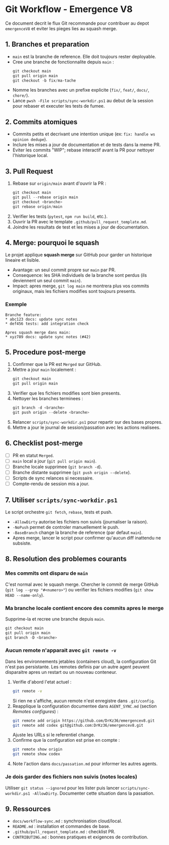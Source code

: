 # Git Workflow - Emergence V8

Ce document decrit le flux Git recommande pour contribuer au depot `emergenceV8` et eviter les pieges lies au squash merge.

## 1. Branches et preparation
- `main` est la branche de reference. Elle doit toujours rester deployable.
- Cree une branche de fonctionnalite depuis `main` :
  ```powershell
  git checkout main
  git pull origin main
  git checkout -b fix/ma-tache
  ```
- Nomme les branches avec un prefixe explicite (`fix/`, `feat/`, `docs/`, `chore/`).
- Lance `pwsh -File scripts/sync-workdir.ps1` au debut de la session pour rebaser et executer les tests de fumee.

## 2. Commits atomiques
- Commits petits et decrivant une intention unique (ex: `fix: handle ws opinion dedupe`).
- Inclure les mises a jour de documentation et de tests dans la meme PR.
- Eviter les commits "WIP"; rebase interactif avant la PR pour nettoyer l'historique local.

## 3. Pull Request
1. Rebase sur `origin/main` avant d'ouvrir la PR :
   ```powershell
   git checkout main
   git pull --rebase origin main
   git checkout <branche>
   git rebase origin/main
   ```
2. Verifier les tests (`pytest`, `npm run build`, etc.).
3. Ouvrir la PR avec le template `.github/pull_request_template.md`.
4. Joindre les resultats de test et les mises a jour de documentation.

## 4. Merge: pourquoi le squash
Le projet applique **squash merge** sur GitHub pour garder un historique lineaire et lisible.

- Avantage: un seul commit propre sur `main` par PR.
- Consequence: les SHA individuels de la branche sont perdus (ils deviennent un seul commit `main`).
- Impact: apres merge, `git log main` ne montrera plus vos commits originaux, mais les fichiers modifies sont toujours presents.

### Exemple
```
Branche feature:
* abc123 docs: update sync notes
* def456 tests: add integration check

Apres squash merge dans main:
* xyz789 docs: update sync notes (#42)
```

## 5. Procedure post-merge
1. Confirmer que la PR est `Merged` sur GitHub.
2. Mettre a jour `main` localement :
   ```powershell
   git checkout main
   git pull origin main
   ```
3. Verifier que les fichiers modifies sont bien presents.
4. Nettoyer les branches terminees :
   ```powershell
   git branch -d <branche>
   git push origin --delete <branche>
   ```
5. Relancer `scripts/sync-workdir.ps1` pour repartir sur des bases propres.
6. Mettre a jour le journal de session/passation avec les actions realisees.

## 6. Checklist post-merge
- [ ] PR en statut `Merged`.
- [ ] `main` local a jour (`git pull origin main`).
- [ ] Branche locale supprimee (`git branch -d`).
- [ ] Branche distante supprimee (`git push origin --delete`).
- [ ] Scripts de sync relances si necessaire.
- [ ] Compte-rendu de session mis a jour.

## 7. Utiliser `scripts/sync-workdir.ps1`
Le script orchestre `git fetch`, `rebase`, tests et push.

- `-AllowDirty` autorise les fichiers non suivis (journaliser la raison).
- `-NoPush` permet de controler manuellement le push.
- `-BaseBranch` change la branche de reference (par defaut `main`).
- Apres merge, lancer le script pour confirmer qu'aucun diff inattendu ne subsiste.

## 8. Resolution des problemes courants
### Mes commits ont disparu de `main`
C'est normal avec le squash merge. Chercher le commit de merge GitHub (`git log --grep "#<numero>"`) ou verifier les fichiers modifies (`git show HEAD --name-only`).

### Ma branche locale contient encore des commits apres le merge
Supprime-la et recree une branche depuis `main`.
```powershell
git checkout main
git pull origin main
git branch -D <branche>
```

### Aucun remote n'apparait avec `git remote -v`
Dans les environnements jetables (containers cloud), la configuration Git n'est pas persistante. Les remotes definis par un
autre agent peuvent disparaitre apres un restart ou un nouveau conteneur.

1. Verifie d'abord l'etat actuel :
   ```bash
   git remote -v
   ```
   Si rien ne s'affiche, aucun remote n'est enregistre dans `.git/config`.
2. Reapplique la configuration documentee dans `AGENT_SYNC.md` (section *Remotes configures*) :
   ```bash
   git remote add origin https://github.com/DrKz36/emergencev8.git
   git remote add codex git@github.com:DrKz36/emergencev8.git
   ```
   Ajuste les URLs si le referentiel change.
3. Confirme que la configuration est prise en compte :
   ```bash
   git remote show origin
   git remote show codex
   ```
4. Note l'action dans `docs/passation.md` pour informer les autres agents.

### Je dois garder des fichiers non suivis (notes locales)
Utiliser `git status --ignored` pour les lister puis lancer `scripts/sync-workdir.ps1 -AllowDirty`. Documenter cette situation dans la passation.

## 9. Ressources
- `docs/workflow-sync.md` : synchronisation cloud/local.
- `README.md` : installation et commandes de base.
- `.github/pull_request_template.md` : checklist PR.
- `CONTRIBUTING.md` : bonnes pratiques et exigences de contribution.
